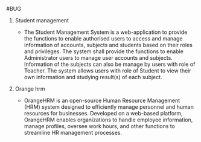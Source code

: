 #BUG
1. Student management
   - The Student Management System is a web-application to provide the functions to enable authorised users to access and manage information of accounts, subjects and students based on their roles and privileges. The system shall provide the functions to enable Administrator users to manage user accounts and subjects. Information of the subjects can also be manage by users with role of Teacher. The system allows users with role of Student to view their own information and studying result(s) of each subject.
     
3. Orange hrm
   - OrangeHRM is an open-source Human Resource Management (HRM) system designed to efficiently manage personnel and human resources for businesses. Developed on a web-based platform, OrangeHRM enables organizations to handle employee information, manage profiles, oversee work hours, and other functions to streamline HR management processes.
